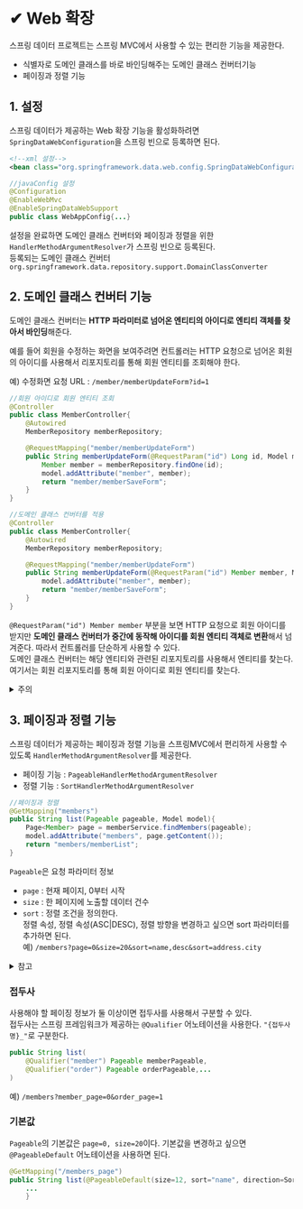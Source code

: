# ✔ Web 확장
스프링 데이터 프로젝트는 스프링 MVC에서 사용할 수 있는 편리한 기능을 제공한다.   
- 식별자로 도메인 클래스를 바로 바인딩해주는 도메인 클래스 컨버터기능
- 페이징과 정렬 기능

## 1. 설정
스프링 데이터가 제공하는 Web 확장 기능을 활성화하려면 `SpringDataWebConfiguration`을 스프링 빈으로 등록하면 된다.
```xml
<!--xml 설정-->
<bean class="org.springframework.data.web.config.SpringDataWebConfiguration" />
```
```java
//javaConfig 설정
@Configuration
@EnableWebMvc
@EnableSpringDataWebSupport
public class WebAppConfig{...}
```
설정을 완료하면 도메인 클래스 컨버터와 페이징과 정렬을 위한 `HandlerMethodArgumentResolver`가 스프링 빈으로 등록된다.  
등록되는 도메인 클래스 컨버터   
`org.springframework.data.repository.support.DomainClassConverter`

## 2. 도메인 클래스 컨버터 기능
도메인 클래스 컨버터는 **HTTP 파라미터로 넘어온 엔티티의 아이디로 엔티티 객체를 찾아서 바인딩**해준다.   

예를 들어 회원을 수정하는 화면을 보여주려면 컨트롤러는 HTTP 요청으로 넘어온 회원의 아이디를 사용해서 리포지토리를 통해 회원 엔티티를 조회해야 한다.   

예) 수정화면 요청 URL : `/member/memberUpdateForm?id=1`
```java
//회원 아이디로 회원 엔티티 조회
@Controller
public class MemberController{
    @Autowired
    MemberRepository memberRepository;

    @RequestMapping("member/memberUpdateForm")
    public String memberUpdateForm(@RequestParam("id") Long id, Model model){
        Member member = memberRepository.findOne(id);
        model.addAttribute("member", member);
        return "member/memberSaveForm";
    }
}
```
```java
//도메인 클래스 컨버터를 적용
@Controller
public class MemberController{
    @Autowired
    MemberRepository memberRepository;

    @RequestMapping("member/memberUpdateForm")
    public String memberUpdateForm(@RequestParam("id") Member member, Model model){
        model.addAttribute("member", member);
        return "member/memberSaveForm";
    }
}
```
`@RequestParam("id") Member member` 부분을 보면 HTTP 요청으로 회원 아이디를 받지만 **도메인 클래스 컨버터가 중간에 동작해 아이디를 회원 엔티티 객체로 변환**해서 넘겨준다. 따라서 컨트롤러를 단순하게 사용할 수 있다.   
도메인 클래스 컨버터는 해당 엔티티와 관련된 리포지토리를 사용해서 엔티티를 찾는다. 여기서는 회원 리포지토리를 통해 회원 아이디로 회원 엔티티를 찾는다.   

<details>
<summary>주의</summary>

도메인 클래스 컨버터를 통해 넘어온 회원 엔티티를 컨트롤러에서 직접 수정해도 실제 DB에는 반영되지 않는다.   
스프링 데이터와는 관련이 없고 영속성 컨텍스트의 동작 방식과 관련이 있다.(13장 참고)   
- **OSIV를 사용하지 않으면** : 조회한 엔티티는 준영속 상태다. 따라서 변경 감지기능이 동작하지 않는다.   
수정한 내용을 DB에 반영하고 싶으면 병합(merge)를 사용해야 한다.
- **OSIV를 사용하면** : 조회한 엔티티는 영속 상태다. 하지만 OSIV의 특성상 컨트롤러와 뷰에서는 영속성 컨텍스트를 플러시하지 않는다. 따라서 수정한 내용을 DB에 반영하지 않는다.   
수정한 내용을 DB에 반영하고 싶으면 트랜잭션을 시작하는 서비스 계층을 호출해야 한다. 해당 서비스 계층이 종료될 때 플러시와 트랜잭션 커밋이 일어나서 영속성 컨텍스트의 변경 내용을 DB에 반영한다.
</details>

## 3. 페이징과 정렬 기능
스프링 데이터가 제공하는 페이징과 정렬 기능을 스프링MVC에서 편리하게 사용할 수 있도록 `HandlerMethodArgumentResolver`를 제공한다.
- 페이징 기능 : `PageableHandlerMethodArgumentResolver`
- 정렬 기능 : `SortHandlerMethodArgumentResolver`

```java
//페이징과 정렬
@GetMapping("members")
public String list(Pageable pageable, Model model){
    Page<Member> page = memberService.findMembers(pageable);
    model.addAttribute("members", page.getContent());
    return "members/memberList";
}
```
`Pageable`은 요청 파라미터 정보
- `page` : 현재 페이지, 0부터 시작
- `size` : 한 페이지에 노출할 데이터 건수
- `sort` : 정렬 조건을 정의한다.   
정렬 속성, 정렬 속성(ASC|DESC), 정렬 방향을 변경하고 싶으면 sort 파라미터를 추가하면 된다.   
예) `/members?page=0&size=20&sort=name,desc&sort=address.city`

<details>
<summary>참고</summary>

페이지를 1부터 시작하고 싶으면 `PageableHandlerMethodAgumentResolver`를 스프링 빈으로 직접 등록하고 `setOneIndexedParameters`를 `true`로 설정하면 된다.
</details>

### 접두사
사용해야 할 페이징 정보가 둘 이상이면 접두사를 사용해서 구분할 수 있다.   
접두사는 스프링 프레임워크가 제공하는 `@Qualifier` 어노테이션을 사용한다. `"{접두사명}_"`로 구분한다.
```java
public String list(
    @Qualifier("member") Pageable memberPageable,
    @Qualifier("order") Pageable orderPageable,...
)
```
예) `/members?member_page=0&order_page=1`

### 기본값
`Pageable`의 기본값은 `page=0, size=20`이다. 기본값을 변경하고 싶으면 `@PageableDefault` 어노테이션을 사용하면 된다.
```java
@GetMapping("/members_page")
public String list(@PageableDefault(size=12, sort="name", direction=Sort.Direction.DESC) Pageable pageable){
    ...
    }
```